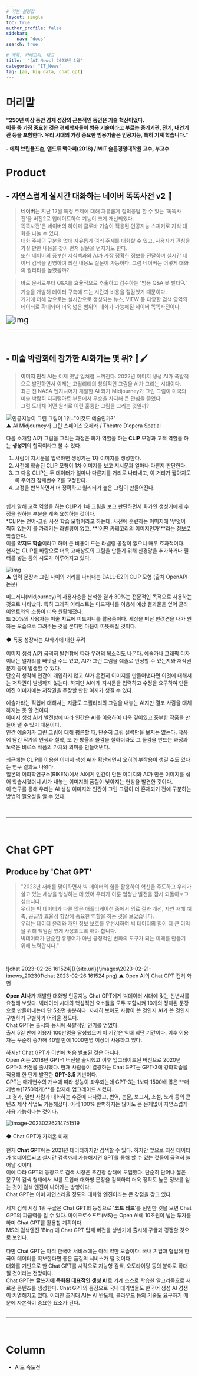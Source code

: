 ```yaml
---
# 기본 설정값
layout: single
toc: true
author_profile: false
sidebar:
    nav: "docs"
search: true

# 제목, 카테고리, 태그
title:  "[AI News] 2023년 1월"
categories: "IT_News"
tag: [ai, big data, chat gpt]
---
```


# 머리말
<div class="notice--success">
<h4>"250년 이상 동안 경제 성장의 근본적인 동인은 기술 혁신이었다.<br/>이들 중 가장 중요한 것은 경제학자들이 범용 기술이라고 부르는 증기기관, 전기, 내연기관 등을 포함한다. 우리 시대의 가장 중요한 범용기술은 인공지능, 특히 기계 학습니다."<br/><br/>- 에릭 브린욜프손, 앤드류 맥아피(2018) / MIT 슬론경영대학원 교수, 부교수</h4></div>

# Product
## - 자연스럽게 실시간 대화하는 네이버 똑똑사전 v2 📗

>**네이버**는 지난 12월 특정 주제에 대해 자유롭게 질의응답 할 수 있는 '똑똑사전'을 버전2로 업데이트하여 기능이 크게 개선되었다.<br/>
>똑똑사전'은 네이버의 하이퍼 클로바 기술이 적용된 인공지능 스피커로 지식 대화를 나눌 수 있다.<BR/>
대화 주제의 구분을 없애 자유롭게 여러 주제를 대화할 수 있고, 사용자가 관심을 가질 만한 내용을 찾아 먼저 질문을 던지기도 한다.<br/>
또한 네이버의 풍부한 지식백과와 AI가 가장 정확한 정보를 전달하며 실시간 네이버 검색을 반영하여 최신 내용도 질문이 가능하다. 그럼 네이버는 어떻게 대화의 퀄리티를 높였을까?

>바로 문서로부터 Q&A를 효율적으로 추출하고 검수하는 '범용 Q&A 봇 빌더🔍' 기술을 개발해 데이터 구축에 드는 시간과 비용을 절감했기 때문이다.<br/>
거기에 더해 앞으로는 실시간으로 생성되는 뉴스, VIEW 등 다양한 검색 영역의 데이터로 확대되어 더욱 넓은 범위의 대화가 가능해질 네이버 똑똑사전이다.

<img src="https://search.pstatic.net/common/?src=http%3A%2F%2Fblogfiles.naver.net%2FMjAyMjA5MDZfMTg1%2FMDAxNjYyNDU0Njk3OTc2.Zt8JnMlxLreUdeZplEpN2d_fUsmdDVdvGnyUUWPG1nAg.rhSK8sJOe-31ZjHffXNcQYxuCqbeFgDVYqGTSuA66oMg.PNG.clova_ai%2F%25B6%25C8%25B6%25C8%25BB%25E7%25C0%25FC_%25B5%25BF%25B9%25B02.png&type=sc960_832" alt="img" style="zoom:150%;" />

<br/>
<hr/>
<br/>

## - 미술 박람회에 참가한 AI화가는 몇 위? 🎨🖌

>**이미지 인식** AI는 이제 옛날 일처럼 느껴진다. 2022년 이미지 생성 AI가 폭발적으로 발전하면서 이제는 고퀄리티의 창의적인 그림을 AI가 그리는 시대이다.<BR/>
최근 전 NASA 엔지니어가 개발한 AI 화가 Midjourney가 그린 그림이 미국의 미술 박람회 디지털아트 부문에서 우승을 차지해 큰 관심을 끌었다.<br/>
그럼 도대체 어떤 원리로 이런 훌륭한 그림을 그리는 것일까?

![인공지능이 그린 그림이 1위‥"이것도 예술인가?"](https://image.imnews.imbc.com/news/2022/world/article/__icsFiles/afieldfile/2022/09/04/k220904-21.jpg)<br/>
▲  AI Midjourney가 그린 스페이스 오페라 / Theatre D'opera Spatial

다음 소개할 AI가 그림을 그리는 과정은 화가 역할을 하는 **CLIP** 모형과 고객 역할을 하는 **생성기**의 합작이라고 볼 수 있다.


1. 사람이 지시문을 입력하면 생성기는 1차 이미지를 생성한다.
2. 사전에 학습된 CLIP 모형이 1차 이미지를 보고 지시문과 얼마나 다른지 판단한다.
3. 그 다음 CLIP는 두 데이터가 얼마나 다른지를 거리로 나타내고, 이 거리가 짧아지도록 주어진 잠재변수 Z를 교정한다.
4. 교정을 반복하면서 더 정확하고 퀄리티가 높은 그림이 만들어진다.<br/><br/>

쉽게 말해 고객 역할을 하는 CLIP가 1차 그림을 보고 판단하면서 화가인 생성기에게 수정을 원하는 부분을 계속 요청하는 것이다.<BR/>
*CLIP는 언어-그림 사전 학습 모형이라고 하는데, 사전에 훈련하는 이미지에 '무엇이 찍혀 있는지'를 가리키는 라벨링이 없고, **'어떤 카테고리의 이미지인가'**라는 정보로 학습한다.<BR/>
이를 **약지도 학습**이라고 하며 큰 비용이 드는 라벨링 공정이 없으니 매우 효과적이다.<BR/>
현재는 CLIP를 바탕으로 더욱 고해상도의 그림을 만들기 위해 신경망을 추가하거나 필터를 넣는 등의 시도가 이루어지고 있다.

![img](https://img.etnews.com/photonews/2301/1608154_20230106100813_061_0002.jpg)<br/>
▲ 입력 문장과 그림 사이의 거리를 나타내는 DALL-E2의 CLIP 모형 (출처 OpenAPI 논문)<br/>

미드저니(Midjourney)의 사용자층을 분석한 결과 30%는 전문적인 목적으로 사용하는 것으로 나타났다. 특히 그래픽 아티스트는 미드저니를 이용해 예상 결과물을 얻어 클라이언트와의 소통이 더욱 원활해졌다.<br/>
또 20%의 사용자는 미술 치료에 미드저니를 활용중이다. 세상을 떠난 반려견을 내가 원하는 모습으로 그려주는 것을 본다면 마음이 따뜻해질 것이다.
<br/><BR/>
◆ 폭풍 성장하는 AI화가에 대한 우려
<BR/><BR/>
이미지 생성 AI가 급격히 발전함에 따라 우려의 목소리도 나온다.
예술가나 그래픽 디자이너는 일자리를 빼앗길 수도 있고, AI가 그린 그림을 예술로 인정할 수 있는지와 저작권 문제 등이 발생할 수 있다.<BR/>
단순히 생각해 인간이 개입하지 않고 AI가 온전히 이미지를 만들어낸다면 이것에 대해서는 저작권이 발생하지 않는다. 하지만 AI에게 지시문을 입력하고 수정을 요구하여 만들어진 이미지에는 저작권을 주장할 만한 여지가 생길 수 있다.

예술가라는 직업에 대해서는 지금도 고퀄리티의 그림을 내놓는 AI지만 결코 사람을 대체하지는 못 할 것이다.<BR/>이미지 생성 AI가 발전함에 따라 인간은 AI를 이용하여 더욱 깊이있고 풍부한 작품을 만들어 낼 수 있기 때문이다.<BR/>인간 예술가가 그린 그림에 대해 평론할 때, 단순히 그림 실력만을 보지는 않는다. 작품에 담긴 작가의 인생과 철학, 또 한 방울의 물감을 칠하더라도 그 물감을 만드는 과정과 노력은 비로소 작품의 가치와 의미를 만들어낸다.<BR/>

최근에는 CLIP를 이용한 이미지 생성 AI가 확산되면서 오히려 부작용이 생길 수도 있다는 연구 결과도 나왔다.<BR/>
일본의 이화학연구소(RIKEN)에서 AI에게 인간이 만든 이미지와 AI가 만든 이미지를 섞어 학습시켰더니 AI가 내놓는 이미지의 품질이 낮아지는 현상을 발견한 것이다.<BR/>
이 연구를 통해 우리는 AI 생성 이미지와 인간이 그린 그림이 더 혼재되기 전에 구분하는 방법의 필요성을 알 수 있다.
<BR/><BR/><BR/>
<hr/>
<BR/>

# Chat GPT

## Produce by 'Chat GPT'

>"2023년 새해를 맞이하면서 빅 데이터의 힘을 활용하여 혁신을 주도하고 우리가 살고 있는 세상을 형성하는 데 있어 우리가 이룬 엄청난 발전을 잠시 되돌아보고 싶습니다.<br/>우리는 빅 데이터가 다른 많은 애플리케이션 중에서 의료 결과 개선, 자연 재해 예측, 공급망 효율성 향상에 중요한 역할을 하는 것을 보았습니다.<br/>
우리는 데이터 윤리와 개인 정보 보호를 우선시하여 빅 데이터의 힘이 더 큰 이익을 위해 책임감 있게 사용되도록 해야 합니다.<br/>
빅데이터가 단순한 유행어가 아닌 긍정적인 변화의 도구가 되는 미래를 만들기 위해 노력합시다."
<br/>

![chat 2023-02-26 161524]({{site.url}}\images\2023-02-21-itnews_202301\chat 2023-02-26 161524.png)
▲ Open AI의 Chat GPT 캡처 화면
<br/>

**Open AI**사가 개발한 대화형 인공지능 Chat GPT에게 빅데이터 시대에 맞는 신년사를 요청해 보았다. 빅데이터 시대의 핵심적인 요소들을 모두 포함시켜 10개의 정제된 문장으로 만들어내는데 단 5초면 충분하다. 자세히 보아도 사람이 쓴 것인지 AI가 쓴 것인지 구별하기 구별하기 어려울 정도다.<br/>
Chat GPT는 출시와 동시에 폭발적인 인기를 얻었다.<br/> 출시 5일 만에 이용자 100만명을 달성했으며 이 기간은 역대 최단 기간이다. 이후 이용자는 꾸준히 증가해 40일 만에 1000만명 이상이 사용하고 있다.<br/>

하지만 Chat GPT가 이번에 처음 발표된 것은 아니다. <br/>Open AI는 2018년 GPT-1 버전을 출시했고 이후 업그레이드된 버전으로 2020년 GPT-3 버전을 출시했다. 현재 사람들이 열광하는 Chat GPT는 GPT-3에 강화학습을 적용해 한 단계 발전한 **GPT-3.5** 기반이다.
<br/>GPT는 매개변수의 개수에 따라 성능이 좌우되는데 GPT-3는 1보다 1500배 많은 **매개변수(1750억개)**를 탑재해 업그레이드 시켰다.<br/>
그 결과, 일반 사람과 대화하는 수준에 다다랐고, 번역, 논문, 보고서, 소설, 노래 등의 콘텐츠 제작 작업도 가능해졌다. 아직 100% 완벽하지는 않아도 큰 문제없이 자연스럽게 사용 가능하다는 것이다. <br/>

![image-20230226214751519]({{site.url}}\images\2023-02-21-itnews_202301\image-20230226214751519.png)
<br/><br/>
◆ Chat GPT가 가져온 미래
<br/><br/>
현재 **Chat GPT**에는 2021년 데이터까지만 검색할 수 있다. 하지만 앞으로 최신 데이터가 업데이트되고 실시간 검색까지 가능해지면 GPT를 통해 할 수 있는 것들이 급격히 늘어날 것이다.<br/>
이에 따라 GPT의 등장으로 검색 시장은 초긴장 상태에 도입했다.
단순히 단어나 짧은 문구의 검색 형태에서 AI를 도입해 대화형 문장을 검색하여 더욱 정확도 높은 정보를 얻는 것이 검색 엔진이 나아가는 방향이다.<BR/>
Chat GPT는 이미 자연스러울 정도의 대화형 엔진이라는 큰 강점을 갖고 있다.
<br/><br/>
세계 검색 시장 1위 구글은 Chat GPT의 등장으로 '**코드 레드**'를 선언한 것을 보면 Chat GPT의 파급력을 알 수 있다. 마이크로소프트(MS)는 Open AI에 10조원이 넘는 투자를 하며 Chat GPT를 활용할 계획이다. <br/>MS의 검색엔진 'Bing'에 Chat GPT 탑재 버전을 상반기에 출시해 구글과 경쟁할 것으로 보인다.<br/><br/>
다만 Chat GPT는 아직 한국어 서비스에는 아직 약한 모습이다. 국내 기업과 협업해 한국어 데이터를 확보한다면 좋은 품질의 서비스가 될 것이다.<br/>
대화를 기반으로 한 Chat GPT를 시작으로 지능형 검색, 오토라이팅 등의 분야로 확대될 것이라는 전망이다.
<br/>
Chat GPT는 **글쓰기에 특화된 대표적인 생성 AI**로 기계 스스로 학습한 알고리즘으로 새로운 콘텐츠를 생성한다. Chat GPT의 등장으로 국내 대기업들도 한국어 생성 AI 경쟁이 치열해지고 있다. 이러한 초거대 AI는 AI 반도체, 클라우드 등의 기술도 요구하기 때문에 자본력이 중요한 요소가 된다.<br/>
<BR/>
<hr/><br/>

# Column
- AI도 속도전






